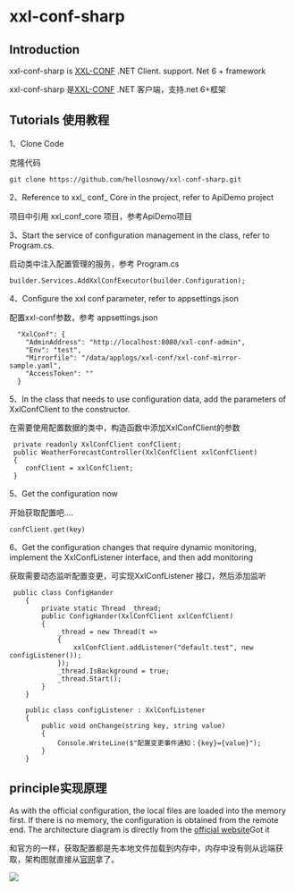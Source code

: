 # xxl-conf-sharp
## Introduction

xxl-conf-sharp is [XXL-CONF](https://github.com/xuxueli/xxl-conf )  .NET Client. support. Net 6 + framework

xxl-conf-sharp 是[XXL-CONF](https://github.com/xuxueli/xxl-conf )  .NET 客户端，支持.net 6+框架



## Tutorials 使用教程

1、Clone  Code 

克隆代码

```
git clone https://github.com/hellosnowy/xxl-conf-sharp.git
```



2、Reference to xxl_ conf_ Core in the project, refer to ApiDemo project

项目中引用 xxl_conf_core 项目，参考ApiDemo项目



3、Start the service of configuration management in the class, refer to Program.cs.

启动类中注入配置管理的服务，参考 Program.cs

```
builder.Services.AddXxlConfExecutor(builder.Configuration);
```



4、Configure the xxl conf parameter, refer to appsettings.json

配置xxl-conf参数，参考 appsettings.json

```
  "XxlConf": {
    "AdminAddress": "http://localhost:8080/xxl-conf-admin",
    "Env": "test",
    "Mirrorfile": "/data/applogs/xxl-conf/xxl-conf-mirror-sample.yaml",
    "AccessToken": ""
  }
```
5、In the class that needs to use configuration data, add the parameters of XxlConfClient to the constructor.

在需要使用配置数据的类中，构造函数中添加XxlConfClient的参数

```
 private readonly XxlConfClient confClient;
 public WeatherForecastController(XxlConfClient xxlConfClient)
 {
    confClient = xxlConfClient;  
 }
```

5、Get the configuration now

开始获取配置吧....

```
confClient.get(key)
```



6、Get the configuration changes that require dynamic monitoring, implement the XxlConfListener interface, and then add monitoring

获取需要动态监听配置变更，可实现XxlConfListener 接口，然后添加监听

```
 public class ConfigHander
    {
        private static Thread _thread;
        public ConfigHander(XxlConfClient xxlConfClient)
        {
            _thread = new Thread(t =>
            {
                xxlConfClient.addListener("default.test", new configListener());
            });
            _thread.IsBackground = true;
            _thread.Start();
        }
    }

    public class configListener : XxlConfListener
    {
        public void onChange(string key, string value)
        {
            Console.WriteLine($"配置变更事件通知：{key}={value}");
        }
    }
```

## principle实现原理

As with the official configuration, the local files are loaded into the memory first. If there is no memory, the configuration is obtained from the remote end. The architecture diagram is directly from the [official website](https://www.xuxueli.com/xxl-conf/)Got it

和官方的一样，获取配置都是先本地文件加载到内存中，内存中没有则从远端获取，架构图就直接从[官网](https://www.xuxueli.com/xxl-conf/)拿了。

![](https://www.xuxueli.com/doc/static/xxl-conf/images/img_08.png)